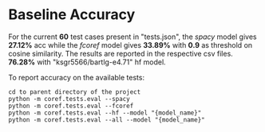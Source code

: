 # Baseline Accuracy

For the current **60** test cases present in "tests.json", the <em>spacy</em> model gives **27.12%** acc while the <em>fcoref</em> model gives **33.89%** with **0.9** as threshold on cosine similarity. The results are reported in the respective csv files. **76.28%** with "ksgr5566/bartlg-e4.71" hf model.

To report accuracy on the available tests:
```
cd to parent directory of the project
python -m coref.tests.eval --spacy 
python -m coref.tests.eval --fcoref
python -m coref.tests.eval --hf --model "{model_name}"
python -m coref.tests.eval --all --model "{model_name}"
```